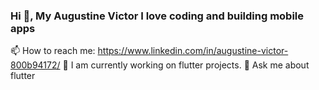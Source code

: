 ### Hi 👋, My Augustine Victor I love coding and building mobile apps
📫 How to reach me: https://www.linkedin.com/in/augustine-victor-800b94172/
🔭 I am currently working on flutter projects. 
💬 Ask me about flutter 



<!--
**austinevick/austinevick** is a ✨ _special_ ✨ repository because its `README.md` (this file) appears on your GitHub profile.

Here are some ideas to get you started:

- 🔭 I’m currently working on flutter projects
- 🌱 I’m currently learning flutter and android development
- 👯 I’m looking to collaborate ...
- 🤔 I’m looking for help with ...
- 💬 Ask me about flutter
- 📫 How to reach me: augustinevickky@gmail.com
- 😄 Pronouns: ...
- ⚡ Fun fact: ...
-->
